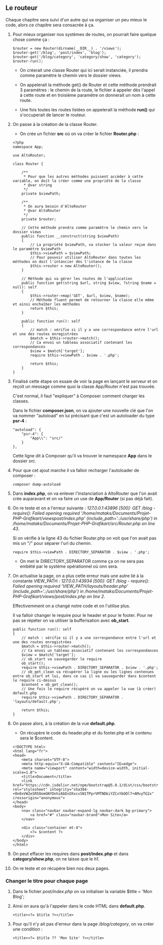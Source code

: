 ## Le routeur

Chaque chapitre sera suivi d'un autre qui va organiser un peu mieux le code, alors ce chapitre sera consacrée à ça.

1. Pour mieux organiser nos systèmes de routes, on pourrait faire quelque chose comme ça :

    ```
    $router = new Router(dirname(__DIR__) . '/views');
    $router-get('/blog', 'post/index', 'blog');
    $router-get('/blog/category', 'category/show', 'category');
    $router-run();
    ```

    - On créerait une classe Router qui ici serait instanciée, il prendra comme paramètre le chemin vers le dossier views.

    - On appelerait la méthode get() de Router et cette méthode prendrait 3 paramètres : le chemin de la route, le fichier à appeler dès l'appel à cette route et en troisième paramètre on donnerait un nom à cette route.

    - Une fois toutes les routes listées on appelerait la méthode **run()** qui s'occuperait de lancer le routeur.

2. On passe à la création de la classe Router.

    - On crée un fichier **src** où on va créer le fichier **Router.php** :

    ```
    <?php
    namespace App;

    use AltoRouter;

    class Router {

        /**
         * Pour que les autres méthodes puissent accèder à cette variable, on doit la créer comme une propriété de la classe
         * @var string
         */
        private $viewPath; 

        /**
         * On aura besoin d'AltoRouter 
         * @var AltoRouter
         */
        private $router;

        // Cette méthode prendra comme paramètre le chemin vers le dossier views
        public function __construct(string $viewPath)
        {
            // La propriété $viewPath, va stocker la valeur reçue dans le paramètre $viewPath
            $this->viewPath = $viewPath;
            // Pour pouvoir utiliser AltoRouter dans toutes les méthodes on doit l'intancier dès l'intance de la classe
            $this->router = new AltoRouter();
        }

        // Méthode qui va gérer les routes de l'application
        public function get(string $url, string $view, ?string $name = null): self
        {
            $this->router->map('GET', $url, $view, $name);
            // Méthode fluent permet de retourner la classe elle même et ainsi enchaîber les méthodes
            return $this;
        }

        public function run(): self
        {
            // match : vérifie si il y a une correspondance entre l'url et une des routes enregistrées
            $match = $this->router->match();
            // Ca envoi un tableau associatif contenant les correspondances
            $view = $match['target'];
            require $this->viewPath . $view . '.php';

            return $this;
        }
    }
    ```

3. Finalisé cette étape on essaie de voir la page en lançant le serveur et on reçoit un message comme quoi la classe App/Router n'est pas trouvée.

    C'est normal, il faut "expliquer" à Composer comment charger les classes.

    Dans le fichier **composer.json**, on va ajouter une nouvelle clé que l'on va nommer "autoload" en lui précisant que c'est un autoloader du type **psr-4** :

    ```
    "autoload": {
        "psr-4": {
            "App\\": "src/"
        }
    },
    ```

    Cette ligne dit à Composer qu'il va trouver le namespace **App** dans le dossier *src*.

4. Pour que cet ajout marche il va falloir recharger l'autoloader de composer :

    ```
    composer dump-autoload
    ```

5. Dans **index.php**, on va enlever l'instanciation à AltoRouter que l'on avait crée auparavant et on va faire un use de **App/Router** (si pas déjà fait).

6. On re teste et on a l'erreur suivante : *127.0.0.1:43896 [500]: GET /blog - require(): Failed opening required '/home/mataks/Documents/Projet-PHP-Grafikart/viewspost/index.php' (include_path='.:/usr/share/php') in /home/mataks/Documents/Projet-PHP-Grafikart/src/Router.php on line 43*.

    Si on vérifie à la ligne 43 du fichier Router.php on voit que l'on avait pas mis un "/" pour séparer l'url du chemin.

    ```
    require $this->viewPath . DIRECTORY_SEPARATOR . $view . '.php';
    ```

    - On met le DIRECTORY_SEPARATOR comme ça on ne sera pas embêté par le système opérationnel où onn sera.

7. On actualise la page, on a plus cette erreur mais une autre lié à la constante VIEW_PATH : *127.0.0.1:43934 [500]: GET /blog - require(): Failed opening required 'VIEW_PATH/layouts/header.php' (include_path='.:/usr/share/php') in /home/mataks/Documents/Projet-PHP-Grafikart/views/post/index.php on line 2*.

    Effectivemment on a changé notre code et on l'utilise plus.

    Il va falloir changer le require pour le header et pour le footer. Pour ne pas se répéter on va utiliser la bufferisation avec **ob_start**.

    ```
    public function run(): self
    {
        // match : vérifie si il y a une correspondance entre l'url et une des routes enregistrées
        $match = $this->router->match();
        // Ca envoi un tableau associatif contenant les correspondances
        $view = $match['target'];
        // ob_start va sauvegarder le require
        ob_start();
        require $this->viewPath . DIRECTORY_SEPARATOR . $view . '.php';
        // ob_get_clean va récupérer la ligne ou les lignes contenues entre ob_start et lui, dans ce cas il va sauvegarder dans $content le require ci-dessus
        $content = ob_get_clean();
        // Une fois le require récupéré on va appeler la vue (à créer) default.php
        require $this->viewPath . DIRECTORY_SEPARATOR . 'layouts/default.php';

        return $this;
    }
    ```

8. On passe alors, à la création de la vue **default.php**.

    - On récupère le code du header.php et du footer.php et le contenu sera le $content.

    ```
    <!DOCTYPE html>
    <html lang="fr">
    <head>
        <meta charset="UTF-8">
        <meta http-equiv="X-UA-Compatible" content="IE=edge">
        <meta name="viewport" content="width=device-width, initial-scale=1.0">
        <title>Document</title>
        <link href="https://cdn.jsdelivr.net/npm/bootstrap@5.0.1/dist/css/bootstrap.min.css" rel="stylesheet" integrity="sha384-    +0n0xVW2eSR5OomGNYDnhzAbDsOXxcvSN1TPprVMTNDbiYZCxYbOOl7+AMvyTG2x" crossorigin="anonymous">
    </head>
    <body>
        <nav class="navbar navbar-expand-lg navbar-dark bg-primary">
            <a href="#" class="navbar-brand">Mon Site</a>
        </nav>

        <div class="container mt-4">
            <?= $content ?>
        </div>
    </body>
    </html>
    ```

9. On peut effacer les requires dans **post/index.php** et dans **category/show.php**, on ne laisse que le *h1*.

10. On re teste et on récupère bien nos deux pages.

### Changer le titre pour chaque page

1. Dans le fichier *post/index.php* on va initialiser la variable $title = 'Mon Blog';

2. Ainsi on aura qu'à l'appeler dans le code HTML dans **default.php**.

    ```
    <title><?= $title ?></title>
    ```

3. Pour qu'il n'y ait pas d'erreur dans la page */blog/category*, on va créer une condition :

    ```
    <title><?= $title ?? 'Mon Site' ?></title>
    ```







